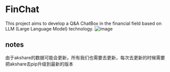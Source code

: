 # FinChat
This project aims to develop a Q&amp;A ChatBox in the financial field based on LLM (Large Language Model) technology.
![image](https://github.com/user-attachments/assets/f763ad9d-9d6c-4ddb-b6f0-3f8b512e6950)


## notes
由于akshare的数据可能会更新，所有我们也需要去更新，每次去更新的时候需要把akshare去pip升级到最新的版本